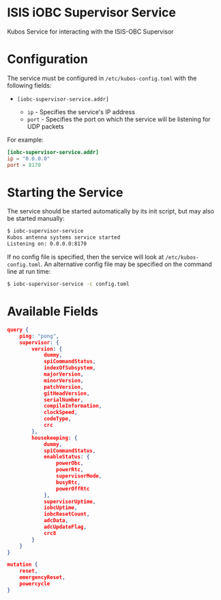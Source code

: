 # ISIS iOBC Supervisor Service

Kubos Service for interacting with the ISIS-OBC Supervisor

# Configuration

The service must be configured in `/etc/kubos-config.toml` with the following fields:

- `[iobc-supervisor-service.addr]`

    - `ip` - Specifies the service's IP address
    - `port` - Specifies the port on which the service will be listening for UDP packets

For example:

```toml
[iobc-supervisor-service.addr]
ip = "0.0.0.0"
port = 8170
```

# Starting the Service

The service should be started automatically by its init script, but may also be started manually:

```bash
$ iobc-supervisor-service
Kubos antenna systems service started
Listening on: 0.0.0.0:8170
```

If no config file is specified, then the service will look at `/etc/kubos-config.toml`.
An alternative config file may be specified on the command line at run time:

```bash
$ iobc-supervisor-service -c config.toml
```

# Available Fields

```json
query {
    ping: "pong",
    supervisor: {
        version: {
            dummy,
            spiCommandStatus,
            indexOfSubsystem,
            majorVersion,
            minorVersion,
            patchVersion,
            gitHeadVersion,
            serialNumber,
            compileInformation,
            clockSpeed,
            codeType,
            crc
        },
        housekeeping: {
            dummy,
            spiCommandStatus,
            enableStatus: {
                powerObc,
                powerRtc,
                supervisorMode,
                busyRtc,
                powerOffRtc
            },
            supervisorUptime,
            iobcUptime,
            iobcResetCount,
            adcData,
            adcUpdateFlag,
            crc8
        }
    }
}

mutation {
    reset,
    emergencyReset,
    powercycle
}
```
